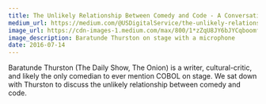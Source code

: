 ```yaml
---
title: The Unlikely Relationship Between Comedy and Code - A Conversation with Baratunde Thurston
medium_url: https://medium.com/@USDigitalService/the-unlikely-relationship-between-comedy-and-code-a-conversation-with-baratunde-thurston-6253a38b81b#.ee8yymiys
image_url: https://cdn-images-1.medium.com/max/800/1*zZqU8JY6bJYCqboomflx7Q.jpeg
image_description: Baratunde Thurston on stage with a microphone 
date: 2016-07-14
---
```


Baratunde Thurston (The Daily Show, The Onion) is a writer, cultural-critic, and likely the only comedian to ever mention COBOL on stage. We sat down with Thurston to discuss the unlikely relationship between comedy and code.

